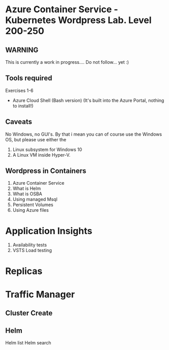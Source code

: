 # Azure Container Service - Kubernetes Wordpress Lab.  Level 200-250

## WARNING
This is currently a work in progress....  Do not follow... yet :)

## Tools required
Exercises 1-6
* Azure Cloud Shell (Bash version) (It's built into the Azure Portal, nothing to install!)

## Caveats
No Windows, no GUI's.  By that i mean you can of course use the Windows OS, but please use either the
1. Linux subsystem for Windows 10
1. A Linux VM inside Hyper-V.

## Wordpress in Containers
1. Azure Container Service
1. What is Helm
1. What is OSBA
1. Using managed Msql
1. Persistent Volumes
1. Using Azure files

# Application Insights
1. Availability tests
1. VSTS Load testing

# Replicas

# Traffic Manager

## Cluster Create

## Helm
Helm list
Helm search
